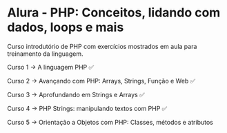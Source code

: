 # Alura - PHP: Conceitos, lidando com dados, loops e mais

Curso introdutório de PHP com exercícios mostrados em aula para treinamento da linguagem.

Curso 1 -> A linguagem PHP ✅

Curso 2 -> Avançando com PHP: Arrays, Strings, Função e Web ✅

Curso 3 -> Aprofundando em Strings e Arrays ✅

Curso 4 -> PHP Strings: manipulando textos com PHP ✅

Curso 5 -> Orientação a Objetos com PHP: Classes, métodos e atributos

